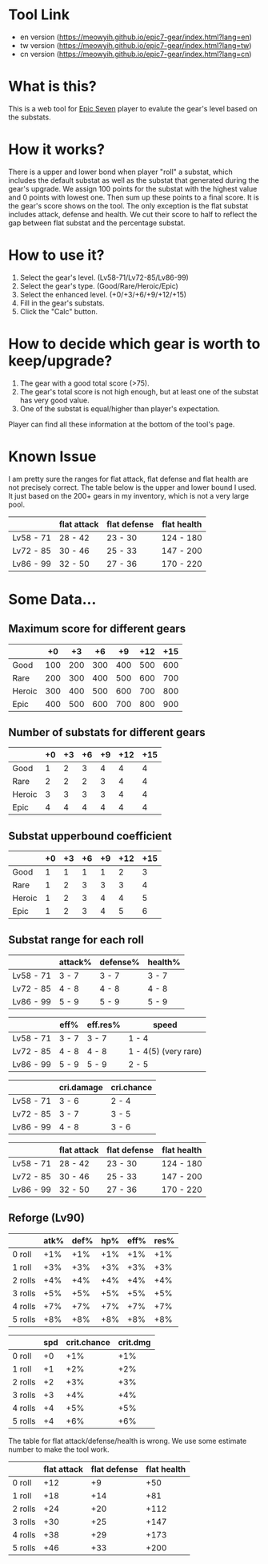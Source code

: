 # Tool Link

+ en version (https://meowyih.github.io/epic7-gear/index.html?lang=en)
+ tw version (https://meowyih.github.io/epic7-gear/index.html?lang=tw)
+ cn version (https://meowyih.github.io/epic7-gear/index.html?lang=cn)

# What is this?

This is a web tool for [Epic Seven](https://epic7.smilegatemegaport.com/world) player to evalute the gear's level based on the substats.

# How it works?

There is a upper and lower bond when player "roll" a substat, which includes the default substat as well as the substat that generated during the gear's upgrade. We assign 100 points for the substat with the highest value and 0 points with lowest one. Then sum up these points to a final score. It is the gear's score shows on the tool.
The only exception is the flat substat includes attack, defense and health. We cut their score to half to reflect the gap between flat substat and the percentage substat. 

# How to use it?

1. Select the gear's level. (Lv58-71/Lv72-85/Lv86-99)
2. Select the gear's type. (Good/Rare/Heroic/Epic)
3. Select the enhanced level. (+0/+3/+6/+9/+12/+15)
4. Fill in the gear's substats.
5. Click the "Calc" button.

# How to decide which gear is worth to keep/upgrade?

1. The gear with a good total score (>75).
2. The gear's total score is not high enough, but at least one of the substat has very good value.
3. One of the substat is equal/higher than player's expectation.

Player can find all these information at the bottom of the tool's page.

# Known Issue

I am pretty sure the ranges for flat attack, flat defense and flat health are not precisely correct. The table below is the upper and lower bound I used. It just based on the 200+ gears in my inventory, which is not a very large pool.

|         |flat attack|flat defense|flat health|
|---------|-----------|------------|-----------|
|Lv58 - 71|28 - 42    |23 - 30     |124 - 180  |
|Lv72 - 85|30 - 46    |25 - 33     |147 - 200  |
|Lv86 - 99|32 - 50    |27 - 36     |170 - 220  |

# Some Data...

## Maximum score for different gears

|      |+0 |+3 |+6 |+9 |+12|+15|
|------|---|---|---|---|---|---|
|Good  |100|200|300|400|500|600|
|Rare  |200|300|400|500|600|700|
|Heroic|300|400|500|600|700|800|
|Epic  |400|500|600|700|800|900|

## Number of substats for different gears

|      |+0 |+3 |+6 |+9 |+12|+15|
|------|---|---|---|---|---|---|
|Good  |1  |2  |3  |4  |4  |4  |
|Rare  |2  |2  |2  |3  |4  |4  |
|Heroic|3  |3  |3  |3  |4  |4  |
|Epic  |4  |4  |4  |4  |4  |4  |

## Substat upperbound coefficient

|      |+0 |+3 |+6 |+9 |+12|+15|
|------|---|---|---|---|---|---|
|Good  |1  |1  |1  |1  |2  |3  |
|Rare  |1  |2  |3  |3  |3  |4  |
|Heroic|1  |2  |3  |4  |4  |5  |
|Epic  |1  |2  |3  |4  |5  |6  |

## Substat range for each roll

|         |attack%|defense%|health%|
|---------|-------|--------|-------|
|Lv58 - 71|3 - 7  |3 - 7   |3 - 7  |
|Lv72 - 85|4 - 8  |4 - 8   |4 - 8  |
|Lv86 - 99|5 - 9  |5 - 9   |5 - 9  |

|         |eff%   |eff.res%|speed  |
|---------|-------|--------|-------|
|Lv58 - 71|3 - 7  |3 - 7   |1 - 4  |
|Lv72 - 85|4 - 8  |4 - 8   |1 - 4(5) (very rare)|
|Lv86 - 99|5 - 9  |5 - 9   |2 - 5  |

|         |cri.damage|cri.chance|
|---------|----------|----------|
|Lv58 - 71|3 - 6     |2 - 4     |
|Lv72 - 85|3 - 7     |3 - 5     |
|Lv86 - 99|4 - 8     |3 - 6     |

|         |flat attack|flat defense|flat health|
|---------|-----------|------------|-----------|
|Lv58 - 71|28 - 42    |23 - 30     |124 - 180  |
|Lv72 - 85|30 - 46    |25 - 33     |147 - 200  |
|Lv86 - 99|32 - 50    |27 - 36     |170 - 220  |

## Reforge (Lv90)

|       |atk%|def%|hp% |eff%|res%|
|-------|----|----|----|----|----|
|0 roll |+1% |+1% |+1% |+1% |+1% |
|1 roll |+3% |+3% |+3% |+3% |+3% | 
|2 rolls|+4% |+4% |+4% |+4% |+4% |
|3 rolls|+5% |+5% |+5% |+5% |+5% |
|4 rolls|+7% |+7% |+7% |+7% |+7% |
|5 rolls|+8% |+8% |+8% |+8% |+8% |

|       |spd|crit.chance|crit.dmg|
|-------|---|-----------|--------|
|0 roll |+0 |+1%        |+1%     |
|1 roll |+1 |+2%        |+2%     |  
|2 rolls|+2 |+3%        |+3%     |
|3 rolls|+3 |+4%        |+4%     |
|4 rolls|+4 |+5%        |+5%     |  
|5 rolls|+4 |+6%        |+6%     |

The table for flat attack/defense/health is wrong. We use some estimate number to make the tool work.

|       |flat attack|flat defense|flat health|
|-------|-----------|------------|-----------|
|0 roll |+12        |+9          |+50        |
|1 roll |+18        |+14         |+81        |
|2 rolls|+24        |+20         |+112       |
|3 rolls|+30        |+25         |+147       |
|4 rolls|+38        |+29         |+173       |
|5 rolls|+46        |+33         |+200       |
